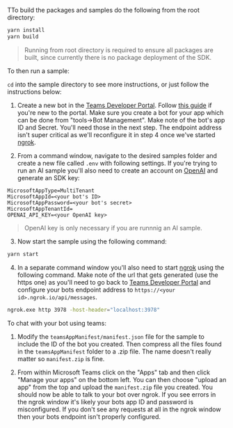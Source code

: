 TTo build the packages and samples do the following from the root directory:

```bash
yarn install
yarn build
```

> Running from root directory is required to ensure all packages are built, since currently there is no package deployment of the SDK.

To then run a sample:

`cd` into the sample directory to see more instructions, or just follow the instructions below:

1. Create a new bot in the [Teams Developer Portal](https://dev.teams.microsoft.com/). Follow [this guide](https://learn.microsoft.com/en-us/microsoftteams/platform/concepts/build-and-test/teams-developer-portal) if you're new to the portal. Make sure you create a bot for your app which can be done from "tools->Bot Management". Make note of the bot's app ID and Secret. You'll need those in the next step. The endpoint address isn't super critical as we'll reconfigure it in step 4 once we've started [ngrok](https://ngrok.com).

1. From a command window, navigate to the desired samples folder and create a new file called `.env` with following settings. If you're trying to run an AI sample you'll also need to create an account on [OpenAI](https://openai.com/api/) and generate an SDK key:

```text
MicrosoftAppType=MultiTenant
MicrosoftAppId=<your bot's ID>
MicrosoftAppPassword=<your bot's secret>
MicrosoftAppTenantId=
OPENAI_API_KEY=<your OpenAI key>
```

> OpenAI key is only necessary if you are runnnig an AI sample.

3. Now start the sample using the following command:

```bash
yarn start
```

4. In a separate command window you'll also need to start [ngrok](https://ngrok.com/) using the following command. Make note of the url that gets generated (use the https one) as you'll need to go back to [Teams Developer Portal](https://dev.teams.microsoft.com/) and configure your bots endpoint address to `https://<your id>.ngrok.io/api/messages`.

```bash
ngrok.exe http 3978 -host-header="localhost:3978"
```

To chat with your bot using teams:

1. Modify the `teamsAppManifest/manifest.json` file for the sample to include the ID of the bot you created. Then compress all the files found in the `teamsAppManifest` folder to a .zip file. The name doesn't really matter so `manifest.zip` is fine.

2. From within Microsoft Teams click on the "Apps" tab and then click "Manage your apps" on the bottom left. You can then choose "upload an app" from the top and upload the `manifest.zip` file you created. You should now be able to talk to your bot over ngrok. If you see errors in the ngrok window it's likely your bots app ID and password is misconfigured. If you don't see any requests at all in the ngrok window then your bots endpoint isn't properly configured.
